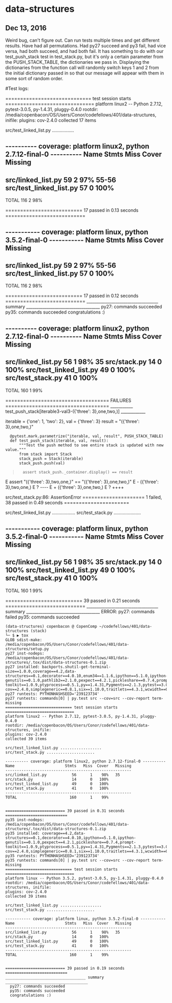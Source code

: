 # data-structures
## Dec 13, 2016
Weird bug, can't figure out. Can run tests multiple times and get different results. Have had all permutations. Had py27 succeed and py3 fail, had vice versa, had both succeed, and had both fail. It has something to do with our test_push_stack test in test_stack.py, but it's only a certain parameter from the PUSH_STACK_TABLE, the dictionaries we pass in. Displaying the dictionaries from the function call will randomly switch keys 1 and 2 from the initial dictionary passed in so that our message will appear with them in some sort of random order.




#Test logs:

============================= test session starts ==============================
platform linux2 -- Python 2.7.12, pytest-3.0.5, py-1.4.31, pluggy-0.4.0
rootdir: /media/copenbacon/OS/Users/Conor/codefellows/401/data-structures, inifile: 
plugins: cov-2.4.0
collected 17 items 

src/test_linked_list.py .................

---------- coverage: platform linux2, python 2.7.12-final-0 ----------
Name                      Stmts   Miss  Cover   Missing
-------------------------------------------------------
src/linked_list.py           59      2    97%   55-56
src/test_linked_list.py      57      0   100%
-------------------------------------------------------
TOTAL                       116      2    98%


========================== 17 passed in 0.13 seconds ===========================

----------- coverage: platform linux, python 3.5.2-final-0 -----------
Name                      Stmts   Miss  Cover   Missing
-------------------------------------------------------
src/linked_list.py           59      2    97%   55-56
src/test_linked_list.py      57      0   100%
-------------------------------------------------------
TOTAL                       116      2    98%


========================== 17 passed in 0.12 seconds ===========================
___________________________________ summary ____________________________________
  py27: commands succeeded
  py35: commands succeeded
  congratulations :)



  ---------- coverage: platform linux2, python 2.7.12-final-0 ----------
  Name                      Stmts   Miss  Cover   Missing
  -------------------------------------------------------
  src/linked_list.py           56      1    98%   35
  src/stack.py                 14      0   100%
  src/test_linked_list.py      49      0   100%
  src/test_stack.py            41      0   100%
  -------------------------------------------------------
  TOTAL                       160      1    99%


  =================================== FAILURES ===================================
  ___________ test_push_stack[iterable3-val3-({'three': 3},one,two,)] ____________

  iterable = {'one': 1, 'two': 2}, val = {'three': 3}
  result = "({'three': 3},one,two,)"

      @pytest.mark.parametrize("iterable, val, result", PUSH_STACK_TABLE)
      def test_push_stack(iterable, val, result):
          """Test the push method to see entire stack is updated with new value."""
          from stack import Stack
          stack_push = Stack(iterable)
          stack_push.push(val)
  >       assert stack_push._container.display() == result
  E       assert "({'three': 3},two,one,)" == "({'three': 3},one,two,)"
  E         - ({'three': 3},two,one,)
  E         ?                   ----
  E         + ({'three': 3},one,two,)
  E         ?              ++++

  src/test_stack.py:86: AssertionError
  ===================== 1 failed, 38 passed in 0.49 seconds ======================

  src/test_linked_list.py ..................
  src/test_stack.py .....................

  ----------- coverage: platform linux, python 3.5.2-final-0 -----------
  Name                      Stmts   Miss  Cover   Missing
  -------------------------------------------------------
  src/linked_list.py           56      1    98%   35
  src/stack.py                 14      0   100%
  src/test_linked_list.py      49      0   100%
  src/test_stack.py            41      0   100%
  -------------------------------------------------------
  TOTAL                       160      1    99%


  ========================== 39 passed in 0.21 seconds ===========================
  ___________________________________ summary ____________________________________
  ERROR:   py27: commands failed
    py35: commands succeeded

    (data-structures) copenbacon @ CopenComp ~/codefellows/401/data-structures (stack)
    └─ $ ▶ tox
    GLOB sdist-make: /media/copenbacon/OS/Users/Conor/codefellows/401/data-structures/setup.py
    py27 inst-nodeps: /media/copenbacon/OS/Users/Conor/codefellows/401/data-structures/.tox/dist/data-structures-0.1.zip
    py27 installed: backports.shutil-get-terminal-size==1.0.0,coverage==4.2,data-structures==0.1,decorator==4.0.10,enum34==1.1.6,ipython==5.1.0,ipython-genutils==0.1.0,pathlib2==2.1.0,pexpect==4.2.1,pickleshare==0.7.4,prompt-toolkit==1.0.9,ptyprocess==0.5.1,py==1.4.31,Pygments==2.1.3,pytest==3.0.5,pytest-cov==2.4.0,simplegeneric==0.8.1,six==1.10.0,traitlets==4.3.1,wcwidth==0.1.7
    py27 runtests: PYTHONHASHSEED='239123734'
    py27 runtests: commands[0] | py.test src --cov=src --cov-report term-missing
    ============================= test session starts ==============================
    platform linux2 -- Python 2.7.12, pytest-3.0.5, py-1.4.31, pluggy-0.4.0
    rootdir: /media/copenbacon/OS/Users/Conor/codefellows/401/data-structures, inifile: 
    plugins: cov-2.4.0
    collected 39 items 

    src/test_linked_list.py ..................
    src/test_stack.py .....................

    ---------- coverage: platform linux2, python 2.7.12-final-0 ----------
    Name                      Stmts   Miss  Cover   Missing
    -------------------------------------------------------
    src/linked_list.py           56      1    98%   35
    src/stack.py                 14      0   100%
    src/test_linked_list.py      49      0   100%
    src/test_stack.py            41      0   100%
    -------------------------------------------------------
    TOTAL                       160      1    99%


    ========================== 39 passed in 0.31 seconds ===========================
    py35 inst-nodeps: /media/copenbacon/OS/Users/Conor/codefellows/401/data-structures/.tox/dist/data-structures-0.1.zip
    py35 installed: coverage==4.2,data-structures==0.1,decorator==4.0.10,ipython==5.1.0,ipython-genutils==0.1.0,pexpect==4.2.1,pickleshare==0.7.4,prompt-toolkit==1.0.9,ptyprocess==0.5.1,py==1.4.31,Pygments==2.1.3,pytest==3.0.5,pytest-cov==2.4.0,simplegeneric==0.8.1,six==1.10.0,traitlets==4.3.1,wcwidth==0.1.7
    py35 runtests: PYTHONHASHSEED='239123734'
    py35 runtests: commands[0] | py.test src --cov=src --cov-report term-missing
    ============================= test session starts ==============================
    platform linux -- Python 3.5.2, pytest-3.0.5, py-1.4.31, pluggy-0.4.0
    rootdir: /media/copenbacon/OS/Users/Conor/codefellows/401/data-structures, inifile: 
    plugins: cov-2.4.0
    collected 39 items 

    src/test_linked_list.py ..................
    src/test_stack.py .....................

    ----------- coverage: platform linux, python 3.5.2-final-0 -----------
    Name                      Stmts   Miss  Cover   Missing
    -------------------------------------------------------
    src/linked_list.py           56      1    98%   35
    src/stack.py                 14      0   100%
    src/test_linked_list.py      49      0   100%
    src/test_stack.py            41      0   100%
    -------------------------------------------------------
    TOTAL                       160      1    99%


    ========================== 39 passed in 0.19 seconds ===========================
    ___________________________________ summary ____________________________________
      py27: commands succeeded
      py35: commands succeeded
      congratulations :)
